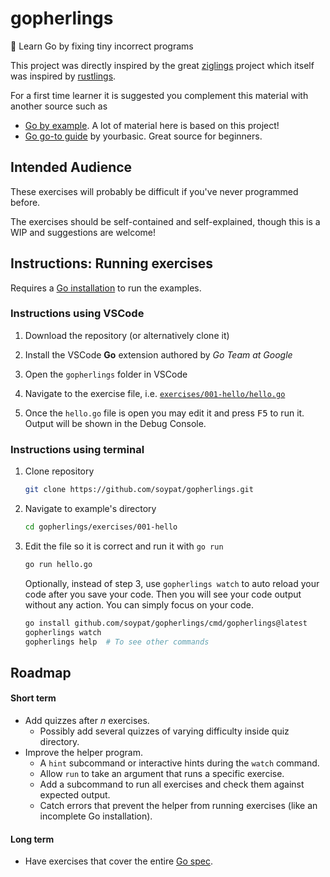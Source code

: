 # gopherlings
📘️ Learn Go by fixing tiny incorrect programs

This project was directly inspired by the great [ziglings](https://github.com/ratfactor/ziglings) project which itself was inspired by [rustlings](https://github.com/rust-lang/rustlings).

For a first time learner it is suggested you complement this material with another source such as

- [Go by example](https://gobyexample.com/). A lot of material here is based on this project!
- [Go go-to guide](https://yourbasic.org/golang/) by yourbasic. Great source for beginners.

## Intended Audience
These exercises will probably be difficult if you've never programmed before. 

The exercises should be self-contained and self-explained, though this is a WIP
and suggestions are welcome!

## Instructions: Running exercises
Requires a [Go installation](https://go.dev/dl/) to run the examples.
### Instructions using VSCode

1. Download the repository (or alternatively clone it)

2. Install the VSCode **Go** extension authored by _Go Team at Google_

3. Open the `gopherlings` folder in VSCode

4. Navigate to the exercise file, i.e. [`exercises/001-hello/hello.go`](exercises/001-hello/hello.go)

5. Once the `hello.go` file is open you may edit it and press <kbd>F5</kbd> to run it. Output will be shown in the Debug Console.

### Instructions using terminal
1. Clone repository
    ```sh
    git clone https://github.com/soypat/gopherlings.git 
    ```

2. Navigate to example's directory
    ```sh
    cd gopherlings/exercises/001-hello
    ```

3. Edit the file so it is correct and run it with `go run`
    ```sh
    go run hello.go
    ```
   Optionally, instead of step 3, use `gopherlings watch` to auto reload your code after you save your code. Then you will see your code output without any action. You can simply focus on your code.
   ```sh
   go install github.com/soypat/gopherlings/cmd/gopherlings@latest
   gopherlings watch
   gopherlings help  # To see other commands
   ```

## Roadmap
#### Short term
* Add quizzes after $n$ exercises.
  - Possibly add several quizzes of varying difficulty inside quiz directory.
* Improve the helper program.
  - A `hint` subcommand or interactive hints during the `watch` command.
  - Allow `run` to take an argument that runs a specific exercise.
  - Add a subcommand to run all exercises and check them against expected output.
  - Catch errors that prevent the helper from running exercises (like an incomplete Go installation).

#### Long term
* Have exercises that cover the entire [Go spec](https://go.dev/ref/spec).
